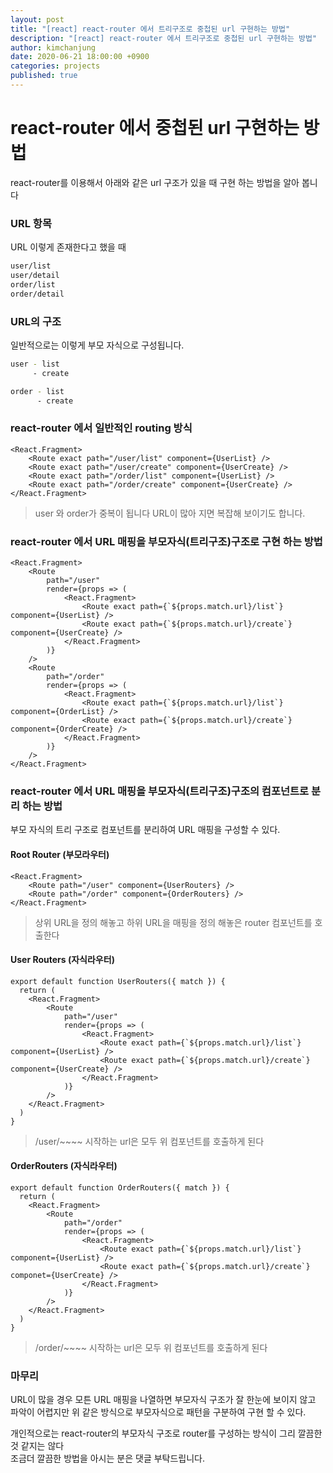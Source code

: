 ```yaml
---
layout: post
title: "[react] react-router 에서 트리구조로 중첩된 url 구현하는 방법"
description: "[react] react-router 에서 트리구조로 중첩된 url 구현하는 방법"
author: kimchanjung
date: 2020-06-21 18:00:00 +0900
categories: projects
published: true
---
```


# react-router 에서 중첩된 url 구현하는 방법
react-router를 이용해서 아래와 같은 url 구조가 있을 때 구현 하는 방법을 알아 봅니다

### URL 항목
URL 이렇게 존재한다고 했을 때
```bash
user/list
user/detail
order/list
order/detail
```


### URL의 구조
일반적으로는 이렇게 부모 자식으로 구성됩니다.
```bash
user - list
     - create

order - list
      - create
```

### react-router 에서 일반적인 routing 방식
```react
<React.Fragment>
    <Route exact path="/user/list" component={UserList} />
    <Route exact path="/user/create" component={UserCreate} />
    <Route exact path="/order/list" component={UserList} />
    <Route exact path="/order/create" component={UserCreate} />
</React.Fragment>
```
> user 와 order가 중복이 됩니다 URL이 많아 지면 복잡해 보이기도 합니다.

### react-router 에서 URL 매핑을 부모자식(트리구조)구조로 구현 하는 방법
```react
<React.Fragment>
    <Route
        path="/user"
        render={props => (
            <React.Fragment>
                <Route exact path={`${props.match.url}/list`} component={UserList} />
                <Route exact path={`${props.match.url}/create`} component={UserCreate} />
            </React.Fragment>
        )}
    />
    <Route
        path="/order"
        render={props => (
            <React.Fragment>
                <Route exact path={`${props.match.url}/list`} component={OrderList} />
                <Route exact path={`${props.match.url}/create`} component={OrderCreate} />
            </React.Fragment>
        )}
    />
</React.Fragment>
```

### react-router 에서 URL 매핑을 부모자식(트리구조)구조의 컴포넌트로 분리 하는 방법
부모 자식의 트리 구조로 컴포넌트를 분리하여 URL 매핑을 구성할 수 있다.
#### Root Router (부모라우터)
```react
<React.Fragment>
    <Route path="/user" component={UserRouters} />
    <Route path="/order" component={OrderRouters} />
</React.Fragment>
```
> 상위 URL을 정의 해놓고 하위 URL을 매핑을 정의 해놓은 router 컴포넌트를 호출한다

#### User Routers (자식라우터)
```react
export default function UserRouters({ match }) {
  return (
    <React.Fragment>
        <Route
            path="/user"
            render={props => (
                <React.Fragment>
                    <Route exact path={`${props.match.url}/list`} component={UserList} />
                    <Route exact path={`${props.match.url}/create`} component={UserCreate} />
                </React.Fragment>
            )}
        />
    </React.Fragment>
  )
}
```
> /user/~~~~ 시작하는 url은 모두 위 컴포넌트를 호출하게 된다

#### OrderRouters (자식라우터)
```react
export default function OrderRouters({ match }) {
  return (
    <React.Fragment>
        <Route
            path="/order"
            render={props => (
                <React.Fragment>
                    <Route exact path={`${props.match.url}/list`} component={UserList} />
                    <Route exact path={`${props.match.url}/create`} componet={UserCreate} />
                </React.Fragment>
            )}
        />
    </React.Fragment>
  )
}
```
> /order/~~~~ 시작하는 url은 모두 위 컴포넌트를 호출하게 된다

### 마무리
URL이 많을 경우 모튼 URL 매핑을 나열하면 부모자식 구조가 잘 한눈에 보이지 않고 파악이 어렵지만 위 같은 방식으로 부모자식으로 패턴을 구분하여 구현 할 수 있다.  

개인적으로는 react-router의 부모자식 구조로 router를 구성하는 방식이 그리 깔끔한 것 같지는 않다  
조금더 깔끔한 방법을 아시는 분은 댓글 부탁드립니다.